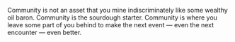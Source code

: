 Community is not an asset that you mine indiscriminately like some wealthy oil baron. Community is the sourdough starter. Community is where you leave some part of you behind to make the next event — even the next encounter — even better. 